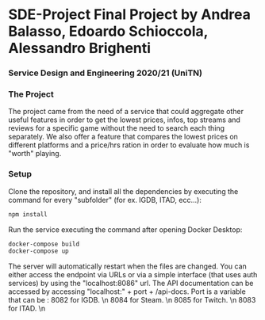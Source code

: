 # SDE-Project Final Project by Andrea Balasso, Edoardo Schioccola, Alessandro Brighenti
### Service Design and Engineering 2020/21 (UniTN)
### The Project
The project came from the need of a service that could aggregate other useful features in order to get the lowest prices, infos, top streams and reviews for a specific game without the need to search each thing separately. We also offer a feature that compares the lowest prices on different platforms and a price/hrs ration in order to evaluate how much is "worth" playing.
### Setup

Clone the repository, and install all the dependencies by executing the command for every "subfolder" (for ex. IGDB, ITAD, ecc...):

```bash
npm install
```

Run the service executing the command after opening Docker Desktop:

```bash
docker-compose build
docker-compose up
```

The server will automatically restart when the files are changed.
You can either access the endpoint via URLs or via a simple interface (that uses auth services) by using the "localhost:8086" url.
The API documentation can be accessed by accessing "localhost:" + port + /api-docs.
Port is a variable that can be :
8082 for IGDB. \n
8084 for Steam. \n
8085 for Twitch. \n
8083 for ITAD. \n
